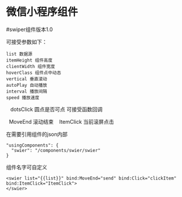 # 微信小程序组件
#swiper组件版本1.0

可接受参数如下：

    list 数据源
    itemHeight 组件高度
    clientWidth 组件宽度
    hoverClass 组件点中动态
    vertical 垂直滚动
    autoPlay 自动播放
    interval 播放间隔
    speed 播放速度
    dotsClick 圆点是否可点
可接受函数回调

    MoveEnd 滚动结束
    ItemClick 当前滚屏点击

在需要引用组件的json内部

    "usingComponents": {
      "swier": "/components/swier/swier"
    }
    
 组件名字可自定义
 
    <swier list="{{list}}" bind:MoveEnd="send" bind:Click="clickItem" bind:ItemClick="ItemClick">
    </swier>
 
